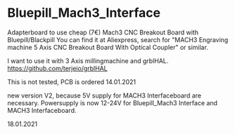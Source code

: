 # Bluepill_Mach3_Interface
Adapterboard to use cheap (7€) Mach3 CNC Breakout Board with Bluepill/Blackpill
You can find it at Aliexpress, search for  "MACH3 Engraving machine 5 Axis CNC Breakout Board With Optical Coupler" or similar.

I want to use it with 3 Axis millingmachine and grblHAL. https://github.com/terjeio/grblHAL

This is not tested, PCB is ordered
14.01.2021


new version V2, because 5V supply for MACH3 Interfaceboard are necessary.
Powersupply is now 12-24V for Bluepill_Mach3 Interface and MACH3 Interfaceboard.

18.01.2021
